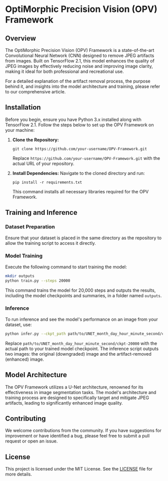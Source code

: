 
# OptiMorphic Precision Vision (OPV) Framework

## Overview

The OptiMorphic Precision Vision (OPV) Framework is a state-of-the-art Convolutional Neural Network (CNN) designed to remove JPEG artifacts from images. Built on TensorFlow 2.1, this model enhances the quality of JPEG images by effectively reducing noise and improving image clarity, making it ideal for both professional and recreational use.

For a detailed explanation of the artifact removal process, the purpose behind it, and insights into the model architecture and training, please refer to our comprehensive article.

## Installation

Before you begin, ensure you have Python 3.x installed along with TensorFlow 2.1. Follow the steps below to set up the OPV Framework on your machine:

1. **Clone the Repository:**
   ```
   git clone https://github.com/your-username/OPV-Framework.git
   ```
   Replace `https://github.com/your-username/OPV-Framework.git` with the actual URL of your repository.

2. **Install Dependencies:**
   Navigate to the cloned directory and run:
   ```
   pip install -r requirements.txt
   ```
   This command installs all necessary libraries required for the OPV Framework.

## Training and Inference

### Dataset Preparation

Ensure that your dataset is placed in the same directory as the repository to allow the training script to access it directly.

### Model Training

Execute the following command to start training the model:
```bash
mkdir outputs
python train.py --steps 20000
```
This command trains the model for 20,000 steps and outputs the results, including the model checkpoints and summaries, in a folder named `outputs`.

### Inference

To run inference and see the model's performance on an image from your dataset, use:
```bash
python infer.py --ckpt_path path/to/UNET_month_day_hour_minute_second/ckpt-20000
```
Replace `path/to/UNET_month_day_hour_minute_second/ckpt-20000` with the actual path to your trained model checkpoint. The inference script outputs two images: the original (downgraded) image and the artifact-removed (enhanced) image.

## Model Architecture

The OPV Framework utilizes a U-Net architecture, renowned for its effectiveness in image segmentation tasks. The model's architecture and training process are designed to specifically target and mitigate JPEG artifacts, leading to significantly enhanced image quality.

## Contributing

We welcome contributions from the community. If you have suggestions for improvement or have identified a bug, please feel free to submit a pull request or open an issue.

## License

This project is licensed under the MIT License. See the [LICENSE](LICENSE) file for more details.
